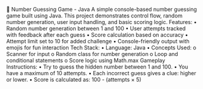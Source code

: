 🎲 Number Guessing Game - Java
A simple console-based number guessing game built using Java. This project demonstrates control flow, random number generation, user input handling, and basic scoring logic.
Features:
•	Random number generation between 1 and 100
•	User attempts tracked with feedback after each guess
•	Score calculation based on accuracy
•	Attempt limit set to 10 for added challenge
•	Console-friendly output with emojis for fun interaction
Tech Stack:
•	Language: Java
•	Concepts Used: 
o	Scanner for input
o	Random class for number generation
o	Loop and conditional statements
o	Score logic using Math.max
Gameplay Instructions:
•	Try to guess the hidden number between 1 and 100.
•	You have a maximum of 10 attempts.
•	Each incorrect guess gives a clue: higher or lower.
•	Score is calculated as: 100 - (attempts × 5)
